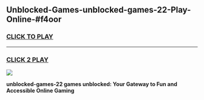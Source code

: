 
## Unblocked-Games-unblocked-games-22-Play-Online-#f4oor
<h3>
<a href="https://premium.freeplayer.one?title=unblocked-games-22&ref=27F">CLICK TO PLAY</a></h3>
<hr>

<h3>
<a href="https://premium.freeplayer.one?title=unblocked-games-22&ref=27F">CLICK 2 PLAY</a>
  
</h3>

<a href="https://premium.freeplayer.one?title=unblocked-games-22&ref=27F"><img src="https://clearcache.store/games.png"></a>


**unblocked-games-22 games unblocked: Your Gateway to Fun and Accessible Online Gaming**
